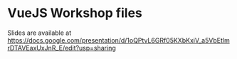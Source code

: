 # VueJS Workshop files

Slides are available at https://docs.google.com/presentation/d/1oQPtvL6GRf05KXbKxiV_a5VbEtlmrDTAVEaxUxJnR_E/edit?usp=sharing